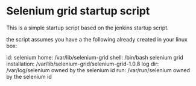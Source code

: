 Selenium grid startup script
============================

This is a simple startup script based on the jenkins startup script.

the script assumes you have a the following already created in your linux box:

id: selenium
home: /var/lib/selenium-grid
shell: /bin/bash
selenium grid installation: /var/lib/selenium-grid/selenium-grid-1.0.8
log dir: /var/log/selenium owned by the selenium id
run: /var/run/selenium owned by the selenium id

